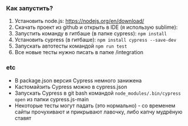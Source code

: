 ### Как запустить?

1. Установить node.js: https://nodejs.org/en/download/
2. Скачать проект из github и открыть в IDE (я использую sublime): 
3. Запустить команду в гитбаше (в папке cypress): `npm install`
4. Установить cypress (в гитбаше): `npm install cypress --save-dev`
6. Запускать автотесты командой `npm run test` 
7. Все новые тесты нужно писать в папке /integration

### etc
* В package.json версия Cypress немного занижена
* Кастомайзить Cypress можно в cypress.json
* Запускать Cypress в git bash командой `node_modules/.bin/cypress open` из папки cypress.js-main
* Некоторые тесты могут падать (это нормально) - со временем сайты прочухивают и прикрывают лавочку, либо капчу мудрёную ставят
